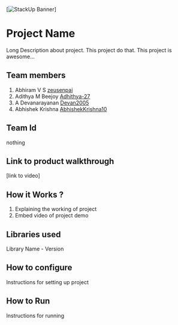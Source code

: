 [![StackUp Banner](https://tinkerhub.frappe.cloud/files/stackup%20banner.jpeg)]
# Project Name
Long Description about project. This project do that. This project is awesome...
## Team members
1. Abhiram V S [zeusenpai](https://github.com/zeusenpai)
2. Adithya M Beejoy [Adhithya-27](https://github.com/Adhithya-273)
3. A Devanarayanan [Devan2005](https://github.com/Devan2005)
4. Abhishek Krishna [AbhishekKrishna10](https://github.com/abhishekkrishna10)
## Team Id
nothing
## Link to product walkthrough
[link to video]
## How it Works ?
1. Explaining the working of project
2. Embed video of project demo
## Libraries used
Library Name - Version
## How to configure
Instructions for setting up project
## How to Run
Instructions for running
